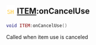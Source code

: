## <img src="../../.gitbook/assets/shared.png" width="24" height=24 /> [ITEM](https://iaswiki.rawr.dev/readme/item):onCancelUse

```lua
void ITEM:onCancelUse()
```

Called when item use is canceled
